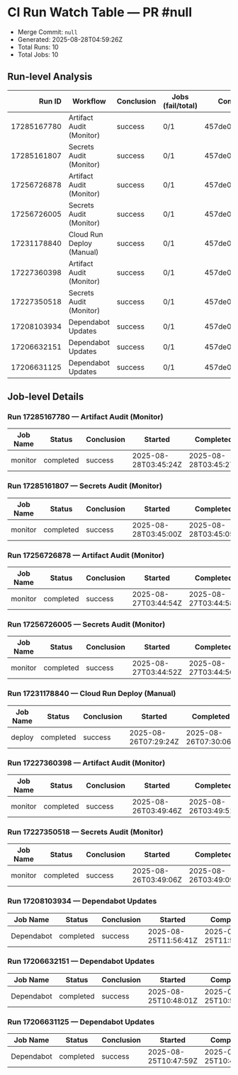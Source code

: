 # CI Run Watch Table — PR #null

- Merge Commit: `null`
- Generated: 2025-08-28T04:59:26Z
- Total Runs: 10
- Total Jobs: 10

## Run-level Analysis
| Run ID | Workflow | Conclusion | Jobs (fail/total) | Commit | Created | URL |
|-------:|----------|------------|-------------------|--------|---------|-----|
| 17285167780 | Artifact Audit (Monitor) | success | 0/1 | 457de08a3569 | 2025-08-28T03:45:21Z | https://github.com/Huyen1974/agent-data-test/actions/runs/17285167780 |
| 17285161807 | Secrets Audit (Monitor) | success | 0/1 | 457de08a3569 | 2025-08-28T03:44:56Z | https://github.com/Huyen1974/agent-data-test/actions/runs/17285161807 |
| 17256726878 | Artifact Audit (Monitor) | success | 0/1 | 457de08a3569 | 2025-08-27T03:44:52Z | https://github.com/Huyen1974/agent-data-test/actions/runs/17256726878 |
| 17256726005 | Secrets Audit (Monitor) | success | 0/1 | 457de08a3569 | 2025-08-27T03:44:49Z | https://github.com/Huyen1974/agent-data-test/actions/runs/17256726005 |
| 17231178840 | Cloud Run Deploy (Manual) | success | 0/1 | 457de08a3569 | 2025-08-26T07:29:20Z | https://github.com/Huyen1974/agent-data-test/actions/runs/17231178840 |
| 17227360398 | Artifact Audit (Monitor) | success | 0/1 | 457de08a3569 | 2025-08-26T03:49:43Z | https://github.com/Huyen1974/agent-data-test/actions/runs/17227360398 |
| 17227350518 | Secrets Audit (Monitor) | success | 0/1 | 457de08a3569 | 2025-08-26T03:49:01Z | https://github.com/Huyen1974/agent-data-test/actions/runs/17227350518 |
| 17208103934 | Dependabot Updates | success | 0/1 | 457de08a3569 | 2025-08-25T11:56:36Z | https://github.com/Huyen1974/agent-data-test/actions/runs/17208103934 |
| 17206632151 | Dependabot Updates | success | 0/1 | 457de08a3569 | 2025-08-25T10:47:56Z | https://github.com/Huyen1974/agent-data-test/actions/runs/17206632151 |
| 17206631125 | Dependabot Updates | success | 0/1 | 457de08a3569 | 2025-08-25T10:47:53Z | https://github.com/Huyen1974/agent-data-test/actions/runs/17206631125 |

## Job-level Details
### Run 17285167780 — Artifact Audit (Monitor)
| Job Name | Status | Conclusion | Started | Completed |
|----------|--------|------------|---------|-----------|
| monitor | completed | success | 2025-08-28T03:45:24Z | 2025-08-28T03:45:27Z |

### Run 17285161807 — Secrets Audit (Monitor)
| Job Name | Status | Conclusion | Started | Completed |
|----------|--------|------------|---------|-----------|
| monitor | completed | success | 2025-08-28T03:45:00Z | 2025-08-28T03:45:05Z |

### Run 17256726878 — Artifact Audit (Monitor)
| Job Name | Status | Conclusion | Started | Completed |
|----------|--------|------------|---------|-----------|
| monitor | completed | success | 2025-08-27T03:44:54Z | 2025-08-27T03:44:58Z |

### Run 17256726005 — Secrets Audit (Monitor)
| Job Name | Status | Conclusion | Started | Completed |
|----------|--------|------------|---------|-----------|
| monitor | completed | success | 2025-08-27T03:44:52Z | 2025-08-27T03:44:56Z |

### Run 17231178840 — Cloud Run Deploy (Manual)
| Job Name | Status | Conclusion | Started | Completed |
|----------|--------|------------|---------|-----------|
| deploy | completed | success | 2025-08-26T07:29:24Z | 2025-08-26T07:30:06Z |

### Run 17227360398 — Artifact Audit (Monitor)
| Job Name | Status | Conclusion | Started | Completed |
|----------|--------|------------|---------|-----------|
| monitor | completed | success | 2025-08-26T03:49:46Z | 2025-08-26T03:49:51Z |

### Run 17227350518 — Secrets Audit (Monitor)
| Job Name | Status | Conclusion | Started | Completed |
|----------|--------|------------|---------|-----------|
| monitor | completed | success | 2025-08-26T03:49:06Z | 2025-08-26T03:49:09Z |

### Run 17208103934 — Dependabot Updates
| Job Name | Status | Conclusion | Started | Completed |
|----------|--------|------------|---------|-----------|
| Dependabot | completed | success | 2025-08-25T11:56:41Z | 2025-08-25T11:57:15Z |

### Run 17206632151 — Dependabot Updates
| Job Name | Status | Conclusion | Started | Completed |
|----------|--------|------------|---------|-----------|
| Dependabot | completed | success | 2025-08-25T10:48:01Z | 2025-08-25T10:55:49Z |

### Run 17206631125 — Dependabot Updates
| Job Name | Status | Conclusion | Started | Completed |
|----------|--------|------------|---------|-----------|
| Dependabot | completed | success | 2025-08-25T10:47:59Z | 2025-08-25T10:48:29Z |
